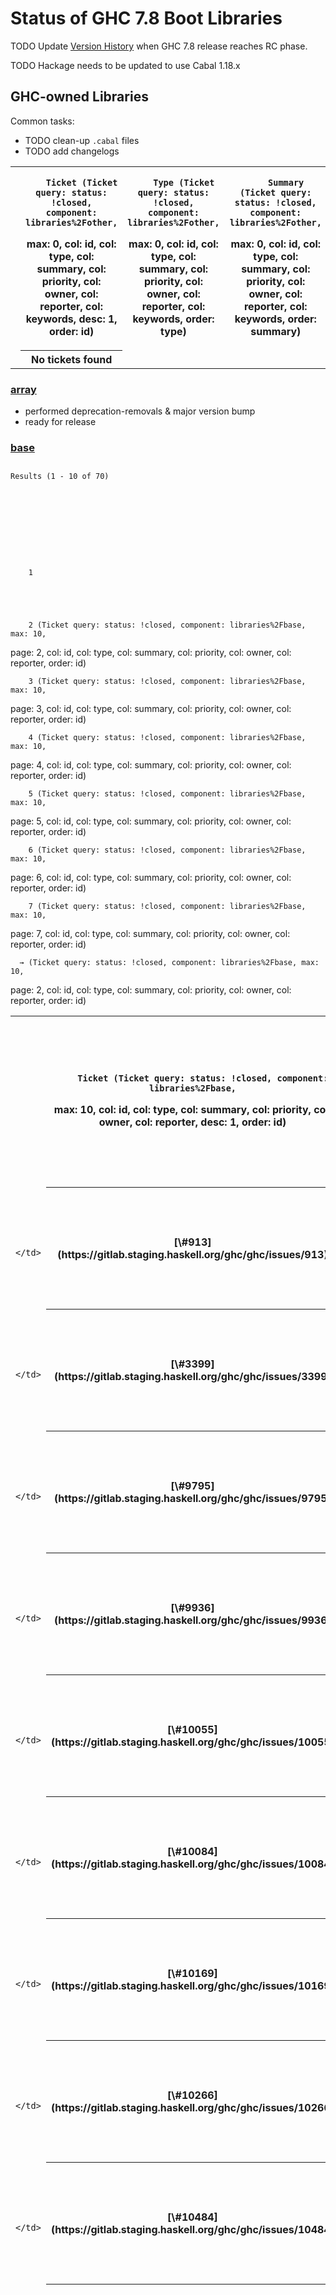 


# Status of GHC 7.8 Boot Libraries



TODO Update [Version History](commentary/libraries/version-history) when GHC 7.8 release reaches RC phase.



TODO Hackage needs to be updated to use Cabal 1.18.x


## GHC-owned Libraries



Common tasks:


- TODO clean-up `.cabal` files
- TODO add changelogs



  
  
  
  
  
    
  
  

<table><tr><td>
      </td>
<th>
        
        Ticket (Ticket query: status: !closed, component: libraries%2Fother,
max: 0, col: id, col: type, col: summary, col: priority, col: owner,
col: reporter, col: keywords, desc: 1, order: id)
      </th>
<th>
        
        Type (Ticket query: status: !closed, component: libraries%2Fother,
max: 0, col: id, col: type, col: summary, col: priority, col: owner,
col: reporter, col: keywords, order: type)
      </th>
<th>
        
        Summary (Ticket query: status: !closed, component: libraries%2Fother,
max: 0, col: id, col: type, col: summary, col: priority, col: owner,
col: reporter, col: keywords, order: summary)
      </th>
<th>
        
        Priority (Ticket query: status: !closed, component: libraries%2Fother,
max: 0, col: id, col: type, col: summary, col: priority, col: owner,
col: reporter, col: keywords, order: priority)
      </th>
<th>
        
        Owner (Ticket query: status: !closed, component: libraries%2Fother,
max: 0, col: id, col: type, col: summary, col: priority, col: owner,
col: reporter, col: keywords, order: owner)
      </th>
<th>
        
        Reporter (Ticket query: status: !closed, component: libraries%2Fother,
max: 0, col: id, col: type, col: summary, col: priority, col: owner,
col: reporter, col: keywords, order: reporter)
      </th>
<th>
        
        Keywords (Ticket query: status: !closed, component: libraries%2Fother,
max: 0, col: id, col: type, col: summary, col: priority, col: owner,
col: reporter, col: keywords, order: keywords)
      </th>
<td>
    </td></tr>
<tr><td>
          </td>
<th>
            No tickets found
          </th>
<td>
        </td>
<td></td>
<td></td>
<td></td>
<td></td>
<td></td>
<td></td></tr></table>


  



### [ array](http://hackage.haskell.org/package/array)


- performed deprecation-removals & major version bump
- ready for release

### [ base](http://hackage.haskell.org/package/base)




  

##
    Results (1 - 10 of 70)
  


  



    
    
      
        1
      
      
    
      
      
        2 (Ticket query: status: !closed, component: libraries%2Fbase, max: 10,
page: 2, col: id, col: type, col: summary, col: priority, col: owner,
col: reporter, order: id)
      
    
      
      
        3 (Ticket query: status: !closed, component: libraries%2Fbase, max: 10,
page: 3, col: id, col: type, col: summary, col: priority, col: owner,
col: reporter, order: id)
      
    
      
      
        4 (Ticket query: status: !closed, component: libraries%2Fbase, max: 10,
page: 4, col: id, col: type, col: summary, col: priority, col: owner,
col: reporter, order: id)
      
    
      
      
        5 (Ticket query: status: !closed, component: libraries%2Fbase, max: 10,
page: 5, col: id, col: type, col: summary, col: priority, col: owner,
col: reporter, order: id)
      
    
      
      
        6 (Ticket query: status: !closed, component: libraries%2Fbase, max: 10,
page: 6, col: id, col: type, col: summary, col: priority, col: owner,
col: reporter, order: id)
      
    
      
      
        7 (Ticket query: status: !closed, component: libraries%2Fbase, max: 10,
page: 7, col: id, col: type, col: summary, col: priority, col: owner,
col: reporter, order: id)
      
    
    
      → (Ticket query: status: !closed, component: libraries%2Fbase, max: 10,
page: 2, col: id, col: type, col: summary, col: priority, col: owner,
col: reporter, order: id)
    


  
  
  
    
  
  

<table><tr><td>
      </td>
<th>
        
        Ticket (Ticket query: status: !closed, component: libraries%2Fbase,
max: 10, col: id, col: type, col: summary, col: priority, col: owner,
col: reporter, desc: 1, order: id)
      </th>
<th>
        
        Type (Ticket query: status: !closed, component: libraries%2Fbase,
max: 10, col: id, col: type, col: summary, col: priority, col: owner,
col: reporter, order: type)
      </th>
<th>
        
        Summary (Ticket query: status: !closed, component: libraries%2Fbase,
max: 10, col: id, col: type, col: summary, col: priority, col: owner,
col: reporter, order: summary)
      </th>
<th>
        
        Priority (Ticket query: status: !closed, component: libraries%2Fbase,
max: 10, col: id, col: type, col: summary, col: priority, col: owner,
col: reporter, order: priority)
      </th>
<th>
        
        Owner (Ticket query: status: !closed, component: libraries%2Fbase,
max: 10, col: id, col: type, col: summary, col: priority, col: owner,
col: reporter, order: owner)
      </th>
<th>
        
        Reporter (Ticket query: status: !closed, component: libraries%2Fbase,
max: 10, col: id, col: type, col: summary, col: priority, col: owner,
col: reporter, order: reporter)
      </th>
<td>
    </td>
<td></td>
<td></td>
<td></td>
<td></td>
<td></td></tr>
<tr><td>
                
                  
                    </td>
<th>[\#913](https://gitlab.staging.haskell.org/ghc/ghc/issues/913)</th>
<td>
                    
                  
                
                  
                    
                    </td>
<th>
                      
                      
                      
                      
                      
                      
                      
                      
                      feature request
                    </th>
<td>
                  
                
                  
                    
                    </td>
<th>
                      [instance Ord (StableName a)](https://gitlab.staging.haskell.org/ghc/ghc/issues/913)
                      
                      
                      
                      
                      
                      
                      
                      
                    </th>
<td>
                  
                
                  
                    
                    </td>
<th>
                      
                      
                      
                      
                      
                      
                      
                      
                      normal
                    </th>
<td>
                  
                
                  
                    
                    </td>
<th>
                      
                      
                      
                      
                      
                      
                      
                      
                      
                    </th>
<td>
                  
                
                  
                    
                    </td>
<th>
                      
                      
                      ekarttun
                      
                      
                      
                      
                      
                      
                    </th>
<td>
                  
                
              </td></tr>
<tr><td>
                
                  
                    </td>
<th>[\#3399](https://gitlab.staging.haskell.org/ghc/ghc/issues/3399)</th>
<td>
                    
                  
                
                  
                    
                    </td>
<th>
                      
                      
                      
                      
                      
                      
                      
                      
                      proposal
                    </th>
<td>
                  
                
                  
                    
                    </td>
<th>
                      [Generalize the type of Data.List.{deleteBy, deleteFirstsBy}](https://gitlab.staging.haskell.org/ghc/ghc/issues/3399)
                      
                      
                      
                      
                      
                      
                      
                      
                    </th>
<td>
                  
                
                  
                    
                    </td>
<th>
                      
                      
                      
                      
                      
                      
                      
                      
                      normal
                    </th>
<td>
                  
                
                  
                    
                    </td>
<th>
                      
                      
                      
                      
                      
                      
                      
                      
                      
                    </th>
<td>
                  
                
                  
                    
                    </td>
<th>
                      
                      
                      iago
                      
                      
                      
                      
                      
                      
                    </th>
<td>
                  
                
              </td></tr>
<tr><td>
                
                  
                    </td>
<th>[\#9795](https://gitlab.staging.haskell.org/ghc/ghc/issues/9795)</th>
<td>
                    
                  
                
                  
                    
                    </td>
<th>
                      
                      
                      
                      
                      
                      
                      
                      
                      feature request
                    </th>
<td>
                  
                
                  
                    
                    </td>
<th>
                      [Debug.Trace.trace is too strict](https://gitlab.staging.haskell.org/ghc/ghc/issues/9795)
                      
                      
                      
                      
                      
                      
                      
                      
                    </th>
<td>
                  
                
                  
                    
                    </td>
<th>
                      
                      
                      
                      
                      
                      
                      
                      
                      normal
                    </th>
<td>
                  
                
                  
                    
                    </td>
<th>
                      
                      
                      
                      
                      
                      
                      
                      
                      
                    </th>
<td>
                  
                
                  
                    
                    </td>
<th>
                      
                      
                      jcpetruzza
                      
                      
                      
                      
                      
                      
                    </th>
<td>
                  
                
              </td></tr>
<tr><td>
                
                  
                    </td>
<th>[\#9936](https://gitlab.staging.haskell.org/ghc/ghc/issues/9936)</th>
<td>
                    
                  
                
                  
                    
                    </td>
<th>
                      
                      
                      
                      
                      
                      
                      
                      
                      bug
                    </th>
<td>
                  
                
                  
                    
                    </td>
<th>
                      [Data.Fixed truncates 5.17 to 5.16](https://gitlab.staging.haskell.org/ghc/ghc/issues/9936)
                      
                      
                      
                      
                      
                      
                      
                      
                    </th>
<td>
                  
                
                  
                    
                    </td>
<th>
                      
                      
                      
                      
                      
                      
                      
                      
                      normal
                    </th>
<td>
                  
                
                  
                    
                    </td>
<th>
                      
                      
                      
                      
                      
                      
                      
                      
                      
                    </th>
<td>
                  
                
                  
                    
                    </td>
<th>
                      
                      
                      singpolyma
                      
                      
                      
                      
                      
                      
                    </th>
<td>
                  
                
              </td></tr>
<tr><td>
                
                  
                    </td>
<th>[\#10055](https://gitlab.staging.haskell.org/ghc/ghc/issues/10055)</th>
<td>
                    
                  
                
                  
                    
                    </td>
<th>
                      
                      
                      
                      
                      
                      
                      
                      
                      feature request
                    </th>
<td>
                  
                
                  
                    
                    </td>
<th>
                      [Offer PolyKinded instances for Data.Fixed.HasResolution](https://gitlab.staging.haskell.org/ghc/ghc/issues/10055)
                      
                      
                      
                      
                      
                      
                      
                      
                    </th>
<td>
                  
                
                  
                    
                    </td>
<th>
                      
                      
                      
                      
                      
                      
                      
                      
                      low
                    </th>
<td>
                  
                
                  
                    
                    </td>
<th>
                      
                      
                      
                      
                      
                      
                      
                      
                      
                    </th>
<td>
                  
                
                  
                    
                    </td>
<th>
                      
                      
                      redneb
                      
                      
                      
                      
                      
                      
                    </th>
<td>
                  
                
              </td></tr>
<tr><td>
                
                  
                    </td>
<th>[\#10084](https://gitlab.staging.haskell.org/ghc/ghc/issues/10084)</th>
<td>
                    
                  
                
                  
                    
                    </td>
<th>
                      
                      
                      
                      
                      
                      
                      
                      
                      feature request
                    </th>
<td>
                  
                
                  
                    
                    </td>
<th>
                      [Data.List should have a takeLastN function](https://gitlab.staging.haskell.org/ghc/ghc/issues/10084)
                      
                      
                      
                      
                      
                      
                      
                      
                    </th>
<td>
                  
                
                  
                    
                    </td>
<th>
                      
                      
                      
                      
                      
                      
                      
                      
                      normal
                    </th>
<td>
                  
                
                  
                    
                    </td>
<th>
                      
                      
                      
                      
                      
                      
                      
                      
                      
                    </th>
<td>
                  
                
                  
                    
                    </td>
<th>
                      
                      
                      leonbaum2
                      
                      
                      
                      
                      
                      
                    </th>
<td>
                  
                
              </td></tr>
<tr><td>
                
                  
                    </td>
<th>[\#10169](https://gitlab.staging.haskell.org/ghc/ghc/issues/10169)</th>
<td>
                    
                  
                
                  
                    
                    </td>
<th>
                      
                      
                      
                      
                      
                      
                      
                      
                      bug
                    </th>
<td>
                  
                
                  
                    
                    </td>
<th>
                      [bracket not running the final action on termination through SIGTERM](https://gitlab.staging.haskell.org/ghc/ghc/issues/10169)
                      
                      
                      
                      
                      
                      
                      
                      
                    </th>
<td>
                  
                
                  
                    
                    </td>
<th>
                      
                      
                      
                      
                      
                      
                      
                      
                      normal
                    </th>
<td>
                  
                
                  
                    
                    </td>
<th>
                      
                      
                      
                      
                      
                      
                      
                      
                      
                    </th>
<td>
                  
                
                  
                    
                    </td>
<th>
                      
                      
                      Kritzefitz
                      
                      
                      
                      
                      
                      
                    </th>
<td>
                  
                
              </td></tr>
<tr><td>
                
                  
                    </td>
<th>[\#10266](https://gitlab.staging.haskell.org/ghc/ghc/issues/10266)</th>
<td>
                    
                  
                
                  
                    
                    </td>
<th>
                      
                      
                      
                      
                      
                      
                      
                      
                      task
                    </th>
<td>
                  
                
                  
                    
                    </td>
<th>
                      [Split base for Backpack](https://gitlab.staging.haskell.org/ghc/ghc/issues/10266)
                      
                      
                      
                      
                      
                      
                      
                      
                    </th>
<td>
                  
                
                  
                    
                    </td>
<th>
                      
                      
                      
                      
                      
                      
                      
                      
                      low
                    </th>
<td>
                  
                
                  
                    
                    </td>
<th>
                      
                      
                      
                      
                      ezyang
                      
                      
                      
                      
                    </th>
<td>
                  
                
                  
                    
                    </td>
<th>
                      
                      
                      ezyang
                      
                      
                      
                      
                      
                      
                    </th>
<td>
                  
                
              </td></tr>
<tr><td>
                
                  
                    </td>
<th>[\#10484](https://gitlab.staging.haskell.org/ghc/ghc/issues/10484)</th>
<td>
                    
                  
                
                  
                    
                    </td>
<th>
                      
                      
                      
                      
                      
                      
                      
                      
                      bug
                    </th>
<td>
                  
                
                  
                    
                    </td>
<th>
                      [hPutBuf crashes when trying to write a large string to stdout (resource exhausted)](https://gitlab.staging.haskell.org/ghc/ghc/issues/10484)
                      
                      
                      
                      
                      
                      
                      
                      
                    </th>
<td>
                  
                
                  
                    
                    </td>
<th>
                      
                      
                      
                      
                      
                      
                      
                      
                      normal
                    </th>
<td>
                  
                
                  
                    
                    </td>
<th>
                      
                      
                      
                      
                      
                      
                      
                      
                      
                    </th>
<td>
                  
                
                  
                    
                    </td>
<th>
                      
                      
                      bayloff
                      
                      
                      
                      
                      
                      
                    </th>
<td>
                  
                
              </td></tr>
<tr><td>
                
                  
                    </td>
<th>[\#11009](https://gitlab.staging.haskell.org/ghc/ghc/issues/11009)</th>
<td>
                    
                  
                
                  
                    
                    </td>
<th>
                      
                      
                      
                      
                      
                      
                      
                      
                      bug
                    </th>
<td>
                  
                
                  
                    
                    </td>
<th>
                      [Errors reading stdin on Windows](https://gitlab.staging.haskell.org/ghc/ghc/issues/11009)
                      
                      
                      
                      
                      
                      
                      
                      
                    </th>
<td>
                  
                
                  
                    
                    </td>
<th>
                      
                      
                      
                      
                      
                      
                      
                      
                      normal
                    </th>
<td>
                  
                
                  
                    
                    </td>
<th>
                      
                      
                      
                      
                      
                      
                      
                      
                      
                    </th>
<td>
                  
                
                  
                    
                    </td>
<th>
                      
                      
                      ncreep
                      
                      
                      
                      
                      
                      
                    </th>
<td>
                  
                
              </td></tr></table>


  



    
    
      
        1
      
      
    
      
      
        2 (Ticket query: status: !closed, component: libraries%2Fbase, max: 10,
page: 2, col: id, col: type, col: summary, col: priority, col: owner,
col: reporter, order: id)
      
    
      
      
        3 (Ticket query: status: !closed, component: libraries%2Fbase, max: 10,
page: 3, col: id, col: type, col: summary, col: priority, col: owner,
col: reporter, order: id)
      
    
      
      
        4 (Ticket query: status: !closed, component: libraries%2Fbase, max: 10,
page: 4, col: id, col: type, col: summary, col: priority, col: owner,
col: reporter, order: id)
      
    
      
      
        5 (Ticket query: status: !closed, component: libraries%2Fbase, max: 10,
page: 5, col: id, col: type, col: summary, col: priority, col: owner,
col: reporter, order: id)
      
    
      
      
        6 (Ticket query: status: !closed, component: libraries%2Fbase, max: 10,
page: 6, col: id, col: type, col: summary, col: priority, col: owner,
col: reporter, order: id)
      
    
      
      
        7 (Ticket query: status: !closed, component: libraries%2Fbase, max: 10,
page: 7, col: id, col: type, col: summary, col: priority, col: owner,
col: reporter, order: id)
      
    
    
      → (Ticket query: status: !closed, component: libraries%2Fbase, max: 10,
page: 2, col: id, col: type, col: summary, col: priority, col: owner,
col: reporter, order: id)
    




- TODO make sure all recent additions are `/Since:/`-annotated
- TODO Deprecated functions since at least GHC 7.4:

  ```

  module Control.Concurrent.Chan
  {-# DEPRECATED unGetChan "if you need this operation, use Control.Concurrent.STM.TChan instead.  See http://hackage.haskell.org/trac/ghc/ticket/4154 for details" #-} -- deprecated in 7.0
  {-# DEPRECATED isEmptyChan "if you need this operation, use Control.Concurrent.STM.TChan instead. See http://hackage.haskell.org/trac/ghc/ticket/4154 for details" #-} -- deprecated in 7.0

  module Data.Typeable.Internal
  {-# DEPRECATED tyConString "renamed to tyConName; tyConModule and tyConPackage are also available." #-} -- deprecated in 7.4

  module Debug.Trace
  {-# DEPRECATED putTraceMsg "Use Debug.Trace.traceIO" #-} -- deprecated in 7.4

  module GHC.Exts
  {-# DEPRECATED traceEvent "Use Debug.Trace.traceEvent or Debug.Trace.traceEventIO" #-} -- deprecated in 7.4

  ```

### [ deepseq](http://hackage.haskell.org/package/deepseq)


- cleaned up
- ready for release

### [ directory](http://hackage.haskell.org/package/directory)




  
  
  
  
  
    
  
  

<table><tr><td>
      </td>
<th>
        
        Ticket (Ticket query: status: !closed, component: libraries%2Fdirectory,
max: 0, col: id, col: type, col: summary, col: priority, col: owner,
col: reporter, desc: 1, order: id)
      </th>
<th>
        
        Type (Ticket query: status: !closed, component: libraries%2Fdirectory,
max: 0, col: id, col: type, col: summary, col: priority, col: owner,
col: reporter, order: type)
      </th>
<th>
        
        Summary (Ticket query: status: !closed,
component: libraries%2Fdirectory, max: 0, col: id, col: type, col: summary,
col: priority, col: owner, col: reporter, order: summary)
      </th>
<th>
        
        Priority (Ticket query: status: !closed,
component: libraries%2Fdirectory, max: 0, col: id, col: type, col: summary,
col: priority, col: owner, col: reporter, order: priority)
      </th>
<th>
        
        Owner (Ticket query: status: !closed, component: libraries%2Fdirectory,
max: 0, col: id, col: type, col: summary, col: priority, col: owner,
col: reporter, order: owner)
      </th>
<th>
        
        Reporter (Ticket query: status: !closed,
component: libraries%2Fdirectory, max: 0, col: id, col: type, col: summary,
col: priority, col: owner, col: reporter, order: reporter)
      </th>
<td>
    </td></tr>
<tr><td>
          </td>
<th>
            No tickets found
          </th>
<td>
        </td>
<td></td>
<td></td>
<td></td>
<td></td>
<td></td></tr></table>


  



- cleaned up; almost ready for release
- TODO get \[cdc415a1fb/directory\] code-reviewed

### [ filepath](http://hackage.haskell.org/package/filepath)



[](https://travis-ci.org/ghc/packages-filepath)


### [ ghc-prim](http://hackage.haskell.org/package/ghc-prim)



TODO


### [ haskell2010](http://hackage.haskell.org/package/haskell2010)




  
  
  
  
  
    
  
  

<table><tr><td>
      </td>
<th>
        
        Ticket (Ticket query: status: !closed,
component: libraries%2Fhaskell2010, max: 0, col: id, col: type, col: summary,
col: priority, col: owner, col: reporter, desc: 1, order: id)
      </th>
<th>
        
        Type (Ticket query: status: !closed, component: libraries%2Fhaskell2010,
max: 0, col: id, col: type, col: summary, col: priority, col: owner,
col: reporter, order: type)
      </th>
<th>
        
        Summary (Ticket query: status: !closed,
component: libraries%2Fhaskell2010, max: 0, col: id, col: type, col: summary,
col: priority, col: owner, col: reporter, order: summary)
      </th>
<th>
        
        Priority (Ticket query: status: !closed,
component: libraries%2Fhaskell2010, max: 0, col: id, col: type, col: summary,
col: priority, col: owner, col: reporter, order: priority)
      </th>
<th>
        
        Owner (Ticket query: status: !closed,
component: libraries%2Fhaskell2010, max: 0, col: id, col: type, col: summary,
col: priority, col: owner, col: reporter, order: owner)
      </th>
<th>
        
        Reporter (Ticket query: status: !closed,
component: libraries%2Fhaskell2010, max: 0, col: id, col: type, col: summary,
col: priority, col: owner, col: reporter, order: reporter)
      </th>
<td>
    </td></tr>
<tr><td>
          </td>
<th>
            No tickets found
          </th>
<td>
        </td>
<td></td>
<td></td>
<td></td>
<td></td>
<td></td></tr></table>


  



- ready for release

### [ haskell98](http://hackage.haskell.org/package/haskell98)




  
  
  
  
  
    
  
  

<table><tr><td>
      </td>
<th>
        
        Ticket (Ticket query: status: !closed, component: libraries%2Fhaskell98,
max: 0, col: id, col: type, col: summary, col: priority, col: owner,
col: reporter, desc: 1, order: id)
      </th>
<th>
        
        Type (Ticket query: status: !closed, component: libraries%2Fhaskell98,
max: 0, col: id, col: type, col: summary, col: priority, col: owner,
col: reporter, order: type)
      </th>
<th>
        
        Summary (Ticket query: status: !closed,
component: libraries%2Fhaskell98, max: 0, col: id, col: type, col: summary,
col: priority, col: owner, col: reporter, order: summary)
      </th>
<th>
        
        Priority (Ticket query: status: !closed,
component: libraries%2Fhaskell98, max: 0, col: id, col: type, col: summary,
col: priority, col: owner, col: reporter, order: priority)
      </th>
<th>
        
        Owner (Ticket query: status: !closed, component: libraries%2Fhaskell98,
max: 0, col: id, col: type, col: summary, col: priority, col: owner,
col: reporter, order: owner)
      </th>
<th>
        
        Reporter (Ticket query: status: !closed,
component: libraries%2Fhaskell98, max: 0, col: id, col: type, col: summary,
col: priority, col: owner, col: reporter, order: reporter)
      </th>
<td>
    </td></tr>
<tr><td>
          </td>
<th>
            No tickets found
          </th>
<td>
        </td>
<td></td>
<td></td>
<td></td>
<td></td>
<td></td></tr></table>


  



- ready for release

### [ hoopl](http://hackage.haskell.org/package/hoopl)



[](https://travis-ci.org/ghc/packages-hoopl)


- TODO changelog entry for 3.10.0.0

### [ hpc](http://hackage.haskell.org/package/hpc)




  
  
  
  
  
    
  
  

<table><tr><td>
      </td>
<th>
        
        Ticket (Ticket query: status: !closed, component: Code+Coverage, max: 0,
col: id, col: type, col: summary, col: priority, col: owner, col: reporter,
desc: 1, order: id)
      </th>
<th>
        
        Type (Ticket query: status: !closed, component: Code+Coverage, max: 0,
col: id, col: type, col: summary, col: priority, col: owner, col: reporter,
order: type)
      </th>
<th>
        
        Summary (Ticket query: status: !closed, component: Code+Coverage,
max: 0, col: id, col: type, col: summary, col: priority, col: owner,
col: reporter, order: summary)
      </th>
<th>
        
        Priority (Ticket query: status: !closed, component: Code+Coverage,
max: 0, col: id, col: type, col: summary, col: priority, col: owner,
col: reporter, order: priority)
      </th>
<th>
        
        Owner (Ticket query: status: !closed, component: Code+Coverage, max: 0,
col: id, col: type, col: summary, col: priority, col: owner, col: reporter,
order: owner)
      </th>
<th>
        
        Reporter (Ticket query: status: !closed, component: Code+Coverage,
max: 0, col: id, col: type, col: summary, col: priority, col: owner,
col: reporter, order: reporter)
      </th>
<td>
    </td>
<td></td>
<td></td>
<td></td>
<td></td>
<td></td></tr>
<tr><td>
                
                  
                    </td>
<th>[\#1853](https://gitlab.staging.haskell.org/ghc/ghc/issues/1853)</th>
<td>
                    
                  
                
                  
                    
                    </td>
<th>
                      
                      
                      
                      
                      
                      
                      
                      
                      bug
                    </th>
<td>
                  
                
                  
                    
                    </td>
<th>
                      [hpc mix files for Main modules overwrite each other](https://gitlab.staging.haskell.org/ghc/ghc/issues/1853)
                      
                      
                      
                      
                      
                      
                      
                      
                    </th>
<td>
                  
                
                  
                    
                    </td>
<th>
                      
                      
                      
                      
                      
                      
                      
                      
                      lowest
                    </th>
<td>
                  
                
                  
                    
                    </td>
<th>
                      
                      
                      
                      
                      
                      
                      
                      
                      
                    </th>
<td>
                  
                
                  
                    
                    </td>
<th>
                      
                      
                      guest
                      
                      
                      
                      
                      
                      
                    </th>
<td>
                  
                
              </td></tr>
<tr><td>
                
                  
                    </td>
<th>[\#2075](https://gitlab.staging.haskell.org/ghc/ghc/issues/2075)</th>
<td>
                    
                  
                
                  
                    
                    </td>
<th>
                      
                      
                      
                      
                      
                      
                      
                      
                      feature request
                    </th>
<td>
                  
                
                  
                    
                    </td>
<th>
                      [hpc should render information about the run in its html markup](https://gitlab.staging.haskell.org/ghc/ghc/issues/2075)
                      
                      
                      
                      
                      
                      
                      
                      
                    </th>
<td>
                  
                
                  
                    
                    </td>
<th>
                      
                      
                      
                      
                      
                      
                      
                      
                      lowest
                    </th>
<td>
                  
                
                  
                    
                    </td>
<th>
                      
                      
                      
                      
                      andy@…
                      
                      
                      
                      
                    </th>
<td>
                  
                
                  
                    
                    </td>
<th>
                      
                      
                      dons
                      
                      
                      
                      
                      
                      
                    </th>
<td>
                  
                
              </td></tr>
<tr><td>
                
                  
                    </td>
<th>[\#2224](https://gitlab.staging.haskell.org/ghc/ghc/issues/2224)</th>
<td>
                    
                  
                
                  
                    
                    </td>
<th>
                      
                      
                      
                      
                      
                      
                      
                      
                      bug
                    </th>
<td>
                  
                
                  
                    
                    </td>
<th>
                      [-fhpc inteferes/prevents rewrite rules from firing](https://gitlab.staging.haskell.org/ghc/ghc/issues/2224)
                      
                      
                      
                      
                      
                      
                      
                      
                    </th>
<td>
                  
                
                  
                    
                    </td>
<th>
                      
                      
                      
                      
                      
                      
                      
                      
                      lowest
                    </th>
<td>
                  
                
                  
                    
                    </td>
<th>
                      
                      
                      
                      
                      andy@…
                      
                      
                      
                      
                    </th>
<td>
                  
                
                  
                    
                    </td>
<th>
                      
                      
                      dons
                      
                      
                      
                      
                      
                      
                    </th>
<td>
                  
                
              </td></tr>
<tr><td>
                
                  
                    </td>
<th>[\#10367](https://gitlab.staging.haskell.org/ghc/ghc/issues/10367)</th>
<td>
                    
                  
                
                  
                    
                    </td>
<th>
                      
                      
                      
                      
                      
                      
                      
                      
                      bug
                    </th>
<td>
                  
                
                  
                    
                    </td>
<th>
                      ["ghc: panic! (the 'impossible' happened)"](https://gitlab.staging.haskell.org/ghc/ghc/issues/10367)
                      
                      
                      
                      
                      
                      
                      
                      
                    </th>
<td>
                  
                
                  
                    
                    </td>
<th>
                      
                      
                      
                      
                      
                      
                      
                      
                      normal
                    </th>
<td>
                  
                
                  
                    
                    </td>
<th>
                      
                      
                      
                      
                      
                      
                      
                      
                      
                    </th>
<td>
                  
                
                  
                    
                    </td>
<th>
                      
                      
                      bgwines
                      
                      
                      
                      
                      
                      
                    </th>
<td>
                  
                
              </td></tr>
<tr><td>
                
                  
                    </td>
<th>[\#10504](https://gitlab.staging.haskell.org/ghc/ghc/issues/10504)</th>
<td>
                    
                  
                
                  
                    
                    </td>
<th>
                      
                      
                      
                      
                      
                      
                      
                      
                      bug
                    </th>
<td>
                  
                
                  
                    
                    </td>
<th>
                      [GHC panics with dsImpSpecs on SPECIALISE pragma with -fhpc enabled](https://gitlab.staging.haskell.org/ghc/ghc/issues/10504)
                      
                      
                      
                      
                      
                      
                      
                      
                    </th>
<td>
                  
                
                  
                    
                    </td>
<th>
                      
                      
                      
                      
                      
                      
                      
                      
                      normal
                    </th>
<td>
                  
                
                  
                    
                    </td>
<th>
                      
                      
                      
                      
                      
                      
                      
                      
                      
                    </th>
<td>
                  
                
                  
                    
                    </td>
<th>
                      
                      
                      nh2
                      
                      
                      
                      
                      
                      
                    </th>
<td>
                  
                
              </td></tr>
<tr><td>
                
                  
                    </td>
<th>[\#10951](https://gitlab.staging.haskell.org/ghc/ghc/issues/10951)</th>
<td>
                    
                  
                
                  
                    
                    </td>
<th>
                      
                      
                      
                      
                      
                      
                      
                      
                      bug
                    </th>
<td>
                  
                
                  
                    
                    </td>
<th>
                      [HPC program has poor error reporting / strange CLI in general](https://gitlab.staging.haskell.org/ghc/ghc/issues/10951)
                      
                      
                      
                      
                      
                      
                      
                      
                    </th>
<td>
                  
                
                  
                    
                    </td>
<th>
                      
                      
                      
                      
                      
                      
                      
                      
                      low
                    </th>
<td>
                  
                
                  
                    
                    </td>
<th>
                      
                      
                      
                      
                      
                      
                      
                      
                      
                    </th>
<td>
                  
                
                  
                    
                    </td>
<th>
                      
                      
                      mgsloan
                      
                      
                      
                      
                      
                      
                    </th>
<td>
                  
                
              </td></tr>
<tr><td>
                
                  
                    </td>
<th>[\#10952](https://gitlab.staging.haskell.org/ghc/ghc/issues/10952)</th>
<td>
                    
                  
                
                  
                    
                    </td>
<th>
                      
                      
                      
                      
                      
                      
                      
                      
                      bug
                    </th>
<td>
                  
                
                  
                    
                    </td>
<th>
                      [Use IPids instead of package keys in HPC tix files](https://gitlab.staging.haskell.org/ghc/ghc/issues/10952)
                      
                      
                      
                      
                      
                      
                      
                      
                    </th>
<td>
                  
                
                  
                    
                    </td>
<th>
                      
                      
                      
                      
                      
                      
                      
                      
                      low
                    </th>
<td>
                  
                
                  
                    
                    </td>
<th>
                      
                      
                      
                      
                      
                      
                      
                      
                      
                    </th>
<td>
                  
                
                  
                    
                    </td>
<th>
                      
                      
                      mgsloan
                      
                      
                      
                      
                      
                      
                    </th>
<td>
                  
                
              </td></tr>
<tr><td>
                
                  
                    </td>
<th>[\#12631](https://gitlab.staging.haskell.org/ghc/ghc/issues/12631)</th>
<td>
                    
                  
                
                  
                    
                    </td>
<th>
                      
                      
                      
                      
                      
                      
                      
                      
                      bug
                    </th>
<td>
                  
                
                  
                    
                    </td>
<th>
                      [\`hpc report\` silently ignore non-existent modules](https://gitlab.staging.haskell.org/ghc/ghc/issues/12631)
                      
                      
                      
                      
                      
                      
                      
                      
                    </th>
<td>
                  
                
                  
                    
                    </td>
<th>
                      
                      
                      
                      
                      
                      
                      
                      
                      normal
                    </th>
<td>
                  
                
                  
                    
                    </td>
<th>
                      
                      
                      
                      
                      
                      
                      
                      
                      
                    </th>
<td>
                  
                
                  
                    
                    </td>
<th>
                      
                      
                      quabla
                      
                      
                      
                      
                      
                      
                    </th>
<td>
                  
                
              </td></tr>
<tr><td>
                
                  
                    </td>
<th>[\#13448](https://gitlab.staging.haskell.org/ghc/ghc/issues/13448)</th>
<td>
                    
                  
                
                  
                    
                    </td>
<th>
                      
                      
                      
                      
                      
                      
                      
                      
                      task
                    </th>
<td>
                  
                
                  
                    
                    </td>
<th>
                      [Make HPC use an RTS option to select the tix file](https://gitlab.staging.haskell.org/ghc/ghc/issues/13448)
                      
                      
                      
                      
                      
                      
                      
                      
                    </th>
<td>
                  
                
                  
                    
                    </td>
<th>
                      
                      
                      
                      
                      
                      
                      
                      
                      normal
                    </th>
<td>
                  
                
                  
                    
                    </td>
<th>
                      
                      
                      
                      
                      dfeuer
                      
                      
                      
                      
                    </th>
<td>
                  
                
                  
                    
                    </td>
<th>
                      
                      
                      dfeuer
                      
                      
                      
                      
                      
                      
                    </th>
<td>
                  
                
              </td></tr>
<tr><td>
                
                  
                    </td>
<th>[\#13452](https://gitlab.staging.haskell.org/ghc/ghc/issues/13452)</th>
<td>
                    
                  
                
                  
                    
                    </td>
<th>
                      
                      
                      
                      
                      
                      
                      
                      
                      bug
                    </th>
<td>
                  
                
                  
                    
                    </td>
<th>
                      [Lock .tix file](https://gitlab.staging.haskell.org/ghc/ghc/issues/13452)
                      
                      
                      
                      
                      
                      
                      
                      
                    </th>
<td>
                  
                
                  
                    
                    </td>
<th>
                      
                      
                      
                      
                      
                      
                      
                      
                      normal
                    </th>
<td>
                  
                
                  
                    
                    </td>
<th>
                      
                      
                      
                      
                      
                      
                      
                      
                      
                    </th>
<td>
                  
                
                  
                    
                    </td>
<th>
                      
                      
                      dfeuer
                      
                      
                      
                      
                      
                      
                    </th>
<td>
                  
                
              </td></tr>
<tr><td>
                
                  
                    </td>
<th>[\#14711](https://gitlab.staging.haskell.org/ghc/ghc/issues/14711)</th>
<td>
                    
                  
                
                  
                    
                    </td>
<th>
                      
                      
                      
                      
                      
                      
                      
                      
                      feature request
                    </th>
<td>
                  
                
                  
                    
                    </td>
<th>
                      [Machine readable output of coverage](https://gitlab.staging.haskell.org/ghc/ghc/issues/14711)
                      
                      
                      
                      
                      
                      
                      
                      
                    </th>
<td>
                  
                
                  
                    
                    </td>
<th>
                      
                      
                      
                      
                      
                      
                      
                      
                      normal
                    </th>
<td>
                  
                
                  
                    
                    </td>
<th>
                      
                      
                      
                      
                      jproyo
                      
                      
                      
                      
                    </th>
<td>
                  
                
                  
                    
                    </td>
<th>
                      
                      
                      Koterpillar
                      
                      
                      
                      
                      
                      
                    </th>
<td>
                  
                
              </td></tr>
<tr><td>
                
                  
                    </td>
<th>[\#15498](https://gitlab.staging.haskell.org/ghc/ghc/issues/15498)</th>
<td>
                    
                  
                
                  
                    
                    </td>
<th>
                      
                      
                      
                      
                      
                      
                      
                      
                      bug
                    </th>
<td>
                  
                
                  
                    
                    </td>
<th>
                      [HPC: do notation marks () as non-covered](https://gitlab.staging.haskell.org/ghc/ghc/issues/15498)
                      
                      
                      
                      
                      
                      
                      
                      
                    </th>
<td>
                  
                
                  
                    
                    </td>
<th>
                      
                      
                      
                      
                      
                      
                      
                      
                      normal
                    </th>
<td>
                  
                
                  
                    
                    </td>
<th>
                      
                      
                      
                      
                      
                      
                      
                      
                      
                    </th>
<td>
                  
                
                  
                    
                    </td>
<th>
                      
                      
                      tom-bop
                      
                      
                      
                      
                      
                      
                    </th>
<td>
                  
                
              </td></tr>
<tr><td>
                
                  
                    </td>
<th>[\#15776](https://gitlab.staging.haskell.org/ghc/ghc/issues/15776)</th>
<td>
                    
                  
                
                  
                    
                    </td>
<th>
                      
                      
                      
                      
                      
                      
                      
                      
                      bug
                    </th>
<td>
                  
                
                  
                    
                    </td>
<th>
                      [Untested modules excluded from hpc coverage report](https://gitlab.staging.haskell.org/ghc/ghc/issues/15776)
                      
                      
                      
                      
                      
                      
                      
                      
                    </th>
<td>
                  
                
                  
                    
                    </td>
<th>
                      
                      
                      
                      
                      
                      
                      
                      
                      normal
                    </th>
<td>
                  
                
                  
                    
                    </td>
<th>
                      
                      
                      
                      
                      
                      
                      
                      
                      
                    </th>
<td>
                  
                
                  
                    
                    </td>
<th>
                      
                      
                      ramirez7
                      
                      
                      
                      
                      
                      
                    </th>
<td>
                  
                
              </td></tr>
<tr><td>
                
                  
                    </td>
<th>[\#15932](https://gitlab.staging.haskell.org/ghc/ghc/issues/15932)</th>
<td>
                    
                  
                
                  
                    
                    </td>
<th>
                      
                      
                      
                      
                      
                      
                      
                      
                      bug
                    </th>
<td>
                  
                
                  
                    
                    </td>
<th>
                      [DeriveFunctor and GeneralizedNewtypeDeriving instances never reporting as covered](https://gitlab.staging.haskell.org/ghc/ghc/issues/15932)
                      
                      
                      
                      
                      
                      
                      
                      
                    </th>
<td>
                  
                
                  
                    
                    </td>
<th>
                      
                      
                      
                      
                      
                      
                      
                      
                      low
                    </th>
<td>
                  
                
                  
                    
                    </td>
<th>
                      
                      
                      
                      
                      
                      
                      
                      
                      
                    </th>
<td>
                  
                
                  
                    
                    </td>
<th>
                      
                      
                      davean
                      
                      
                      
                      
                      
                      
                    </th>
<td>
                  
                
              </td></tr></table>


  




[](https://travis-ci.org/ghc/packages-hpc)


- ready for release 

### [ integer-gmp](http://hackage.haskell.org/package/integer-gmp)


- not yet on Hackage, but planned to upload in order to have Haddock docs there

### [ old-locale](http://hackage.haskell.org/package/old-locale)



[](https://travis-ci.org/ghc/packages-old-locale)


- ready for release

### [ old-time](http://hackage.haskell.org/package/old-time)




  
  
  
  
  
    
  
  

<table><tr><td>
      </td>
<th>
        
        Ticket (Ticket query: status: !closed, component: libraries%2Fold-time,
max: 0, col: id, col: type, col: summary, col: priority, col: owner,
col: reporter, desc: 1, order: id)
      </th>
<th>
        
        Type (Ticket query: status: !closed, component: libraries%2Fold-time,
max: 0, col: id, col: type, col: summary, col: priority, col: owner,
col: reporter, order: type)
      </th>
<th>
        
        Summary (Ticket query: status: !closed, component: libraries%2Fold-time,
max: 0, col: id, col: type, col: summary, col: priority, col: owner,
col: reporter, order: summary)
      </th>
<th>
        
        Priority (Ticket query: status: !closed,
component: libraries%2Fold-time, max: 0, col: id, col: type, col: summary,
col: priority, col: owner, col: reporter, order: priority)
      </th>
<th>
        
        Owner (Ticket query: status: !closed, component: libraries%2Fold-time,
max: 0, col: id, col: type, col: summary, col: priority, col: owner,
col: reporter, order: owner)
      </th>
<th>
        
        Reporter (Ticket query: status: !closed,
component: libraries%2Fold-time, max: 0, col: id, col: type, col: summary,
col: priority, col: owner, col: reporter, order: reporter)
      </th>
<td>
    </td></tr>
<tr><td>
          </td>
<th>
            No tickets found
          </th>
<td>
        </td>
<td></td>
<td></td>
<td></td>
<td></td>
<td></td></tr></table>


  



- ready for release

### [ parallel](http://hackage.haskell.org/package/parallel)


- Note: **extra** library (i.e. not part of normal distribution)

- TODO contains many `DEPRECATED` functions in `Control.Parallel.Strategies` since at least 2010:

  ```
  {-# DEPRECATED Done "The Strategy type is now a -> Eval a, not a -> Done" #-}
  {-# DEPRECATED demanding "Use pseq or $| instead" #-}
  {-# DEPRECATED sparking "Use par or $|| instead" #-}
  {-# DEPRECATED (>|) "Use pseq or $| instead" #-}
  {-# DEPRECATED (>||) "Use par or $|| instead" #-}
  {-# DEPRECATED rwhnf "renamed to rseq" #-}
  {-# DEPRECATED seqTraverse "renamed to evalTraversable" #-}
  {-# DEPRECATED parTraverse "renamed to parTraversable" #-}
  {-# DEPRECATED parListWHNF "use (parList rseq) instead" #-}
  {-# DEPRECATED seqList "renamed to evalList" #-}
  {-# DEPRECATED seqPair "renamed to evalTuple2" #-}
  {-# DEPRECATED parPair "renamed to parTuple2" #-}
  {-# DEPRECATED seqTriple "renamed to evalTuple3" #-}
  {-# DEPRECATED parTriple "renamed to parTuple3" #-}
  {-# DEPRECATED unEval "renamed to runEval" #-}
  ```

### [ process](http://hackage.haskell.org/package/process)




  
  
  
  
  
    
  
  

<table><tr><td>
      </td>
<th>
        
        Ticket (Ticket query: status: !closed, component: libraries%2Fprocess,
max: 0, col: id, col: type, col: summary, col: priority, col: owner,
col: reporter, desc: 1, order: id)
      </th>
<th>
        
        Type (Ticket query: status: !closed, component: libraries%2Fprocess,
max: 0, col: id, col: type, col: summary, col: priority, col: owner,
col: reporter, order: type)
      </th>
<th>
        
        Summary (Ticket query: status: !closed, component: libraries%2Fprocess,
max: 0, col: id, col: type, col: summary, col: priority, col: owner,
col: reporter, order: summary)
      </th>
<th>
        
        Priority (Ticket query: status: !closed, component: libraries%2Fprocess,
max: 0, col: id, col: type, col: summary, col: priority, col: owner,
col: reporter, order: priority)
      </th>
<th>
        
        Owner (Ticket query: status: !closed, component: libraries%2Fprocess,
max: 0, col: id, col: type, col: summary, col: priority, col: owner,
col: reporter, order: owner)
      </th>
<th>
        
        Reporter (Ticket query: status: !closed, component: libraries%2Fprocess,
max: 0, col: id, col: type, col: summary, col: priority, col: owner,
col: reporter, order: reporter)
      </th>
<td>
    </td></tr>
<tr><td>
          </td>
<th>
            No tickets found
          </th>
<td>
        </td>
<td></td>
<td></td>
<td></td>
<td></td>
<td></td></tr></table>


  



### [ stm](http://hackage.haskell.org/package/stm)


- Note: this is an **extra** library (i.e. not part of binary distribution); not critical for release; [
  stm-2.4.2](http://hackage.haskell.org/package/stm-2.4.2) still builds fine with GHC HEAD.
- cleaned up; repo contains unreleased 2.4.2.1 state
- TODO find out when/whether to release an updated 2.4.2.1 version

### [ template-haskell](http://hackage.haskell.org/package/template-haskell)


- cleaned up and ready for release

### [ unix](http://hackage.haskell.org/package/unix)




  
  
  
  
  
    
  
  

<table><tr><td>
      </td>
<th>
        
        Ticket (Ticket query: status: !closed, component: libraries%2Funix,
max: 0, col: id, col: type, col: summary, col: priority, col: owner,
col: reporter, desc: 1, order: id)
      </th>
<th>
        
        Type (Ticket query: status: !closed, component: libraries%2Funix,
max: 0, col: id, col: type, col: summary, col: priority, col: owner,
col: reporter, order: type)
      </th>
<th>
        
        Summary (Ticket query: status: !closed, component: libraries%2Funix,
max: 0, col: id, col: type, col: summary, col: priority, col: owner,
col: reporter, order: summary)
      </th>
<th>
        
        Priority (Ticket query: status: !closed, component: libraries%2Funix,
max: 0, col: id, col: type, col: summary, col: priority, col: owner,
col: reporter, order: priority)
      </th>
<th>
        
        Owner (Ticket query: status: !closed, component: libraries%2Funix,
max: 0, col: id, col: type, col: summary, col: priority, col: owner,
col: reporter, order: owner)
      </th>
<th>
        
        Reporter (Ticket query: status: !closed, component: libraries%2Funix,
max: 0, col: id, col: type, col: summary, col: priority, col: owner,
col: reporter, order: reporter)
      </th>
<td>
    </td>
<td></td>
<td></td>
<td></td>
<td></td>
<td></td></tr>
<tr><td>
                
                  
                    </td>
<th>[\#16099](https://gitlab.staging.haskell.org/ghc/ghc/issues/16099)</th>
<td>
                    
                  
                
                  
                    
                    </td>
<th>
                      
                      
                      
                      
                      
                      
                      
                      
                      feature request
                    </th>
<td>
                  
                
                  
                    
                    </td>
<th>
                      [expose st\_blksize field from fstat syscall](https://gitlab.staging.haskell.org/ghc/ghc/issues/16099)
                      
                      
                      
                      
                      
                      
                      
                      
                    </th>
<td>
                  
                
                  
                    
                    </td>
<th>
                      
                      
                      
                      
                      
                      
                      
                      
                      low
                    </th>
<td>
                  
                
                  
                    
                    </td>
<th>
                      
                      
                      
                      
                      
                      
                      
                      
                      
                    </th>
<td>
                  
                
                  
                    
                    </td>
<th>
                      
                      
                      flip101
                      
                      
                      
                      
                      
                      
                    </th>
<td>
                  
                
              </td></tr></table>


  



- cleaned up; almost ready for a 2.7.0.0 release
- TODO open issue in `System.Posix.Process.Common` module, remove those functions or leave them?

  ```
  {-# DEPRECATED createProcessGroup "This function is scheduled to be replaced by something different in the future, we therefore recommend that you do not use this version and use createProcessGroupFor instead." #-} -- deprecated in 7.2

  {-# DEPRECATED setProcessGroupID "This function is scheduled to be replaced by something different in the future, we therefore recommend that you do not use this version and use setProcessGroupIdOf instead." #-} -- deprecated in 7.2
  ```

### DPH



TODO


## 3rd Party Libraries



Note: Libraries with a "<sup>1</sup>" marker are used internally (e.g. by `ghci` or `haddock`) and not exposed in the (boot-)package database. Libraries marked "<sup>2</sup>" are used by DPH (and only installed when `InstallExtraPackages=YES`)


### Cabal


- upstream: [
  http://github.com/haskell/cabal.git](http://github.com/haskell/cabal.git)
- synced up cleanly to final [
  Cabal-1.18.1](http://hackage.haskell.org/package/Cabal-1.18.1) release [\[2fbfa11c/ghc\]](/trac/ghc/changeset/2fbfa11c/ghc)

### Win32


- upstream: [
  http://github.com/haskell/win32.git](http://github.com/haskell/win32.git)
- TODO version bump needed!

### binary


- upstream: [
  http://github.com/kolmodin/binary.git](http://github.com/kolmodin/binary.git)
- synced up cleanly to [
  binary-0.7.1.0](http://hackage.haskell.org/package/binary-0.7.1.0) release [\[25f1bda7/ghc\]](/trac/ghc/changeset/25f1bda7/ghc)

### bytestring


- upstream: [
  http://github.com/haskell/bytestring.git](http://github.com/haskell/bytestring.git)
- synced up cleanly to [
  bytestring-0.10.4.0](http://hackage.haskell.org/package/bytestring-0.10.4.0) release [\[82456db5/ghc\]](/trac/ghc/changeset/82456db5/ghc)

### containers


- upstream: [
  http://github.com/haskell/containers.git](http://github.com/haskell/containers.git)
- synced up cleanly to [
  containers-0.5.3.1](http://hackage.haskell.org/package/containers-0.5.3.1) release \[8a8cfb2/ghc\]
- TODO AMP-warning fix pending (maybe)

### haskeline<sup>1</sup>


- upstream: [
  http://git.haskell.org/darcs-mirrors/haskeline.git](http://git.haskell.org/darcs-mirrors/haskeline.git)
- unclean state
- contacted maintainer on 31.8. wrt to unmerged patches; will merge as soon as his dev machine has been repaired
- patches have been merged upstream
- TODO release needed in october

### pretty




  
  
  
  
  
    
  
  

<table><tr><td>
      </td>
<th>
        
        Ticket (Ticket query: status: !closed, component: libraries%2Fpretty,
max: 0, col: id, col: type, col: summary, col: priority, col: owner,
col: reporter, desc: 1, order: id)
      </th>
<th>
        
        Type (Ticket query: status: !closed, component: libraries%2Fpretty,
max: 0, col: id, col: type, col: summary, col: priority, col: owner,
col: reporter, order: type)
      </th>
<th>
        
        Summary (Ticket query: status: !closed, component: libraries%2Fpretty,
max: 0, col: id, col: type, col: summary, col: priority, col: owner,
col: reporter, order: summary)
      </th>
<th>
        
        Priority (Ticket query: status: !closed, component: libraries%2Fpretty,
max: 0, col: id, col: type, col: summary, col: priority, col: owner,
col: reporter, order: priority)
      </th>
<th>
        
        Owner (Ticket query: status: !closed, component: libraries%2Fpretty,
max: 0, col: id, col: type, col: summary, col: priority, col: owner,
col: reporter, order: owner)
      </th>
<th>
        
        Reporter (Ticket query: status: !closed, component: libraries%2Fpretty,
max: 0, col: id, col: type, col: summary, col: priority, col: owner,
col: reporter, order: reporter)
      </th>
<td>
    </td></tr>
<tr><td>
          </td>
<th>
            No tickets found
          </th>
<td>
        </td>
<td></td>
<td></td>
<td></td>
<td></td>
<td></td></tr></table>


  



- upstream: [
  http://github.com/haskell/pretty.git](http://github.com/haskell/pretty.git)
- not pointing to proper release version
- no significant delta to upstream HEAD state
- TODO .cabal file points to Trac for bug-reports even though upstream on GitHub

### primitive<sup>2</sup>


- upstream: [
  http://git.haskell.org/darcs-mirrors/primitive.git](http://git.haskell.org/darcs-mirrors/primitive.git)
- Jan is working on patches to integrate the new bool primops
- upstream repo moved to [
  https://github.com/haskell/primitive](https://github.com/haskell/primitive)
- synced up to `v0.5.1.0` + patches [\[5e2f145a37/ghc\]](/trac/ghc/changeset/5e2f145a37/ghc)
- TODO proper `0.5.1.1` release pending

### terminfo<sup>1</sup>


- upstream: [
  http://git.haskell.org/darcs-mirrors/terminfo.git](http://git.haskell.org/darcs-mirrors/terminfo.git)
- TODO

### time


- upstream: [
  http://git.haskell.org/darcs-mirrors/time.git](http://git.haskell.org/darcs-mirrors/time.git)
- synced up cleanly to [
  time-1.4.1](http://hackage.haskell.org/package/time-1.4.1) release \[d55a4f3/ghc\]

### transformers


- upstream: [
  http://git.haskell.org/darcs-mirrors/transformers.git](http://git.haskell.org/darcs-mirrors/transformers.git)
- Newly added in GHC 7.8
- still at 0.3.0.0 since GHC 7.6.3
- asked upstream; shall remain at [
  transformers-0.3.0.0](http://hackage.haskell.org/package/transformers-0.3.0.0) for GHC 7.8.1

### vector<sup>2</sup>


- upstream: [
  http://git.haskell.org/darcs-mirrors/vector.git](http://git.haskell.org/darcs-mirrors/vector.git)
- coupled with `primitive` library; see notes there
- upstream repo moved to [
  https://github.com/haskell/vector](https://github.com/haskell/vector)
- synced up to [
  vector-0.10.9.1](http://hackage.haskell.org/package/vector-0.10.9.1) [\[5e2f145a37/ghc\]](/trac/ghc/changeset/5e2f145a37/ghc)

### xhtml<sup>1</sup>


- upstream: [ http://github.com/haskell/xhtml](http://github.com/haskell/xhtml)
- unmodified/clean-sync at [
  xhtml-3000.2.1](http://hackage.haskell.org/package/xhtml-3000.2.1) release since GHC 7.6.3 release
